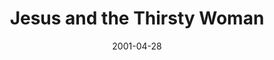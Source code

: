 ---
layout: message
category: message
series: "Close Encounters"
title: "Jesus and the Thirsty Woman"
date: 2001-04-28
audio-description: "Examine six encounters that people had with Jesus, and learn what they can mean for our lives. "
audio: ""
audio-title: "Jesus and the Thirsty Woman"
audio-duration: ":"
---